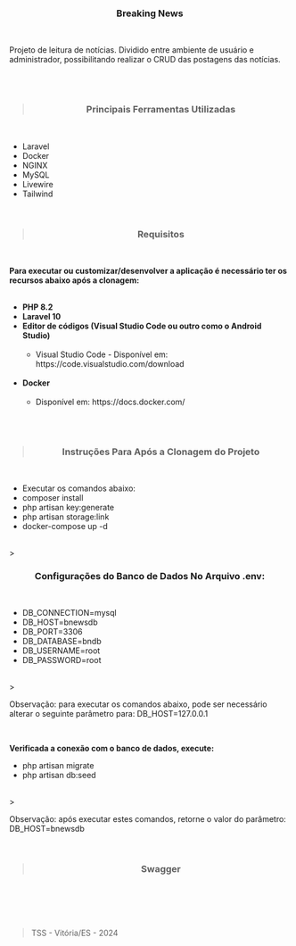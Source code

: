 <h3 align="center">Breaking News</h3>
<br>

<p>
Projeto de leitura de notícias. Dividido entre ambiente de usuário e administrador, possibilitando realizar o CRUD das postagens das notícias.
<p>

<br><br>

><h3 align="center">Principais Ferramentas Utilizadas</h3>
<br>

<ul>
    <li>Laravel</li>
    <li>Docker</li>
    <li>NGINX</li>
    <li>MySQL</li>
    <li>Livewire</li>
    <li>Tailwind</li>
</ul>
<br>

><h3 align="center">Requisitos</h3>
<br>

<p>
<b>Para executar ou customizar/desenvolver a aplicação é necessário ter os recursos abaixo após a clonagem:</b>
<br><br>
<ul>
    <li><b>PHP 8.2</b></li>
    <li><b>Laravel 10</b></li>
    <li>
        <b>Editor de códigos (Visual Studio Code ou outro como o Android Studio)</b>
        <ul><br>
            <li>Visual Studio Code - Disponível em: https://code.visualstudio.com/download</li>
        </ul>  
    </li>
    <br>
    <li>
        <b>Docker</b>
        <ul><br>
            <li>Disponível em: https://docs.docker.com/</li>
        </ul>  
    </li>
    <br>
</ul>


<p><br>

><h3 align="center">Instruções Para Após a Clonagem do Projeto</h3>
<br>

<ul>
    <li>Executar os comandos abaixo:</li>
    <li>composer install</li>
    <li>php artisan key:generate</li>
    <li>php artisan storage:link</li>
    <li>docker-compose up -d</li>
</ul>
<br>
><h3 align="center">Configurações do Banco de Dados No Arquivo .env:</h3>
<br>

<ul>
    <li>DB_CONNECTION=mysql</li>
    <li>DB_HOST=bnewsdb</li>
    <li>DB_PORT=3306</li>
    <li>DB_DATABASE=bndb</li>
    <li>DB_USERNAME=root</li>
    <li>DB_PASSWORD=root</li>
</ul>
<br>
><p>Observação: para executar os comandos abaixo, pode ser necessário alterar o seguinte parâmetro para: DB_HOST=127.0.0.1</p>
<br>
<p>

<b>Verificada a conexão com o banco de dados, execute:</b>
<br>
<ul>
    <li>php artisan migrate</li>
    <li>php artisan db:seed</li>
</ul>
<br>
><p>Observação: após executar estes comandos, retorne o valor do parâmetro: DB_HOST=bnewsdb</p>
<br>

><h3 align="center">Swagger</h3>
<br>

<br><br>

><p>TSS - Vitória/ES - 2024</p>